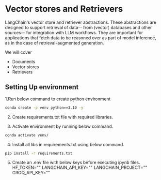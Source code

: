 # Vector stores and Retrievers

LangChain's vector store and retriever abstractions. These abstractions are designed to support retrieval of data-- from (vector) databases and other sources-- for integration with LLM workflows. They are important for applications that fetch data to be reasoned over as part of model inference, as in the case of retrieval-augmented generation.

We will cover 
- Documents
- Vector stores
- Retrievers

## Setting Up environment

1.Run below command to create python environment
 ```bash
conda create -p venv python==3.10 -y  
```

2. Create requirements.txt file with required libraries.

3. Activate environment by running below command.
 ```bash
conda activate venv/ 
```
4. Install all libs in requirements.txt using below command.
 ```bash
pip install -r requirements.txt
```
5. Create an .env file with below keys before executing ipynb files. HF_TOKEN="" LANGCHAIN_API_KEY="" LANGCHAIN_PROJECT="" GROQ_API_KEY=""
